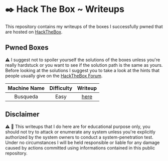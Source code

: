 # :black_nib: Hack The Box ~ Writeups
This repository contains my writeups of the boxes I successfully pwned that are hosted on [HackTheBox](https://app.hackthebox.com/).

## Pwned Boxes

:warning: I suggest not to spoiler yourself the solutions of the boxes unless you're really hardstuck or you want to see if the solution path is the same as yours. Before looking at the solutions I suggest you to take a look at the hints that people usually give on the [HackTheBox Forum](https://forum.hackthebox.com/).

| Machine Name | Difficulty |           Writeup            |
| :----------: | :--------: | :--------------------------: |
|   Busqueda   |    Easy    | [here](./Busqueda/README.md) |

## Disclaimer

:warning: :rotating_light: This writeups that I do here are for educational purpose only, you should not try to attack or enumerate any system unless you're explicitly authorized by the system owners to conduct a system-penetration test.
Under no circumstances I will be held responsible or liable for any damage caused by actions committed using informations contained in this public repository.